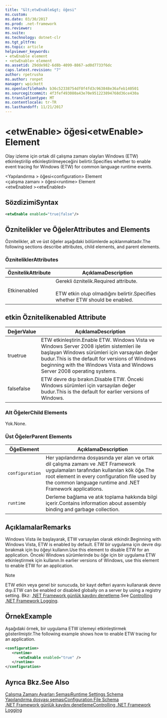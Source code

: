 ```yaml
---
title: "&lt;etwEnable&gt; öğesi"
ms.custom: 
ms.date: 03/30/2017
ms.prod: .net-framework
ms.reviewer: 
ms.suite: 
ms.technology: dotnet-clr
ms.tgt_pltfrm: 
ms.topic: article
helpviewer_keywords:
- etwEnable element
- <etwEnable> element
ms.assetid: 29dde982-6d8b-4099-8867-ad0d7733f6dc
caps.latest.revision: "7"
author: rpetrusha
ms.author: ronpet
manager: wpickett
ms.openlocfilehash: b36c52338754df0f4fd3c963848e36afeb140501
ms.sourcegitcommit: 4f3fef493080a43e70e951223894768d36ce430a
ms.translationtype: MT
ms.contentlocale: tr-TR
ms.lasthandoff: 11/21/2017
---
```

# <a name="ltetwenablegt-element"></a><span data-ttu-id="1bb49-102">&lt;etwEnable&gt; öğesi</span><span class="sxs-lookup"><span data-stu-id="1bb49-102">&lt;etwEnable&gt; Element</span></span>
<span data-ttu-id="1bb49-103">Olay izleme için ortak dil çalışma zamanı olayları Windows (ETW) etkinleştirilip etkinleştirilmeyeceğini belirtir.</span><span class="sxs-lookup"><span data-stu-id="1bb49-103">Specifies whether to enable event tracing for Windows (ETW) for common language runtime events.</span></span>  
  
 <span data-ttu-id="1bb49-104">\<Yapılandırma > öğesi</span><span class="sxs-lookup"><span data-stu-id="1bb49-104">\<configuration> Element</span></span>  
<span data-ttu-id="1bb49-105">\<çalışma zamanı > öğesi</span><span class="sxs-lookup"><span data-stu-id="1bb49-105">\<runtime> Element</span></span>  
<span data-ttu-id="1bb49-106">\<etwEnabled ></span><span class="sxs-lookup"><span data-stu-id="1bb49-106">\<etwEnabled></span></span>  
  
## <a name="syntax"></a><span data-ttu-id="1bb49-107">Sözdizimi</span><span class="sxs-lookup"><span data-stu-id="1bb49-107">Syntax</span></span>  
  
```xml  
<etwEnable enabled="true|false"/>  
```  
  
## <a name="attributes-and-elements"></a><span data-ttu-id="1bb49-108">Öznitelikler ve Öğeler</span><span class="sxs-lookup"><span data-stu-id="1bb49-108">Attributes and Elements</span></span>  
 <span data-ttu-id="1bb49-109">Öznitelikler, alt ve üst öğeler aşağıdaki bölümlerde açıklanmaktadır.</span><span class="sxs-lookup"><span data-stu-id="1bb49-109">The following sections describe attributes, child elements, and parent elements.</span></span>  
  
### <a name="attributes"></a><span data-ttu-id="1bb49-110">Öznitelikler</span><span class="sxs-lookup"><span data-stu-id="1bb49-110">Attributes</span></span>  
  
|<span data-ttu-id="1bb49-111">Öznitelik</span><span class="sxs-lookup"><span data-stu-id="1bb49-111">Attribute</span></span>|<span data-ttu-id="1bb49-112">Açıklama</span><span class="sxs-lookup"><span data-stu-id="1bb49-112">Description</span></span>|  
|---------------|-----------------|  
|<span data-ttu-id="1bb49-113">Etkin</span><span class="sxs-lookup"><span data-stu-id="1bb49-113">enabled</span></span>|<span data-ttu-id="1bb49-114">Gerekli öznitelik.</span><span class="sxs-lookup"><span data-stu-id="1bb49-114">Required attribute.</span></span><br /><br /> <span data-ttu-id="1bb49-115">ETW etkin olup olmadığını belirtir.</span><span class="sxs-lookup"><span data-stu-id="1bb49-115">Specifies whether ETW should be enabled.</span></span>|  
  
## <a name="enabled-attribute"></a><span data-ttu-id="1bb49-116">etkin Öznitelik</span><span class="sxs-lookup"><span data-stu-id="1bb49-116">enabled Attribute</span></span>  
  
|<span data-ttu-id="1bb49-117">Değer</span><span class="sxs-lookup"><span data-stu-id="1bb49-117">Value</span></span>|<span data-ttu-id="1bb49-118">Açıklama</span><span class="sxs-lookup"><span data-stu-id="1bb49-118">Description</span></span>|  
|-----------|-----------------|  
|<span data-ttu-id="1bb49-119">true</span><span class="sxs-lookup"><span data-stu-id="1bb49-119">true</span></span>|<span data-ttu-id="1bb49-120">ETW etkinleştirin.</span><span class="sxs-lookup"><span data-stu-id="1bb49-120">Enable ETW.</span></span> <span data-ttu-id="1bb49-121">Windows Vista ve Windows Server 2008 işletim sistemleri ile başlayan Windows sürümleri için varsayılan değer budur.</span><span class="sxs-lookup"><span data-stu-id="1bb49-121">This is the default for versions of Windows beginning with the Windows Vista and Windows Server 2008 operating systems.</span></span>|  
|<span data-ttu-id="1bb49-122">false</span><span class="sxs-lookup"><span data-stu-id="1bb49-122">false</span></span>|<span data-ttu-id="1bb49-123">ETW devre dışı bırakın.</span><span class="sxs-lookup"><span data-stu-id="1bb49-123">Disable ETW.</span></span> <span data-ttu-id="1bb49-124">Önceki Windows sürümleri için varsayılan değer budur.</span><span class="sxs-lookup"><span data-stu-id="1bb49-124">This is the default for earlier versions of Windows.</span></span>|  
  
### <a name="child-elements"></a><span data-ttu-id="1bb49-125">Alt Öğeler</span><span class="sxs-lookup"><span data-stu-id="1bb49-125">Child Elements</span></span>  
 <span data-ttu-id="1bb49-126">Yok.</span><span class="sxs-lookup"><span data-stu-id="1bb49-126">None.</span></span>  
  
### <a name="parent-elements"></a><span data-ttu-id="1bb49-127">Üst Öğeler</span><span class="sxs-lookup"><span data-stu-id="1bb49-127">Parent Elements</span></span>  
  
|<span data-ttu-id="1bb49-128">Öğe</span><span class="sxs-lookup"><span data-stu-id="1bb49-128">Element</span></span>|<span data-ttu-id="1bb49-129">Açıklama</span><span class="sxs-lookup"><span data-stu-id="1bb49-129">Description</span></span>|  
|-------------|-----------------|  
|`configuration`|<span data-ttu-id="1bb49-130">Her yapılandırma dosyasında yer alan ve ortak dil çalışma zamanı ve .NET Framework uygulamaları tarafından kullanılan kök öğe.</span><span class="sxs-lookup"><span data-stu-id="1bb49-130">The root element in every configuration file used by the common language runtime and .NET Framework applications.</span></span>|  
|`runtime`|<span data-ttu-id="1bb49-131">Derleme bağlama ve atık toplama hakkında bilgi içerir.</span><span class="sxs-lookup"><span data-stu-id="1bb49-131">Contains information about assembly binding and garbage collection.</span></span>|  
  
## <a name="remarks"></a><span data-ttu-id="1bb49-132">Açıklamalar</span><span class="sxs-lookup"><span data-stu-id="1bb49-132">Remarks</span></span>  
 <span data-ttu-id="1bb49-133">Windows Vista ile başlayarak, ETW varsayılan olarak etkindir.</span><span class="sxs-lookup"><span data-stu-id="1bb49-133">Beginning with Windows Vista, ETW is enabled by default.</span></span> <span data-ttu-id="1bb49-134">ETW bir uygulama için devre dışı bırakmak için bu öğeyi kullanın.</span><span class="sxs-lookup"><span data-stu-id="1bb49-134">Use this element to disable ETW for an application.</span></span> <span data-ttu-id="1bb49-135">Önceki Windows sürümlerinde bu öğe için bir uygulama ETW etkinleştirmek için kullanın.</span><span class="sxs-lookup"><span data-stu-id="1bb49-135">In earlier versions of Windows, use this element to enable ETW for an application.</span></span>  
  
> [!NOTE]
>  <span data-ttu-id="1bb49-136">ETW etkin veya genel bir sunucuda, bir kayıt defteri ayarını kullanarak devre dışı.</span><span class="sxs-lookup"><span data-stu-id="1bb49-136">ETW can be enabled or disabled globally on a server by using a registry setting.</span></span> <span data-ttu-id="1bb49-137">Bkz: [.NET Framework günlük kaydını denetleme](../../../../../docs/framework/performance/controlling-logging.md).</span><span class="sxs-lookup"><span data-stu-id="1bb49-137">See [Controlling .NET Framework Logging](../../../../../docs/framework/performance/controlling-logging.md).</span></span>  
  
## <a name="example"></a><span data-ttu-id="1bb49-138">Örnek</span><span class="sxs-lookup"><span data-stu-id="1bb49-138">Example</span></span>  
 <span data-ttu-id="1bb49-139">Aşağıdaki örnek, bir uygulama ETW izlemeyi etkinleştirmek gösterilmiştir.</span><span class="sxs-lookup"><span data-stu-id="1bb49-139">The following example shows how to enable ETW tracing for an application.</span></span>  
  
```xml  
<configuration>  
   <runtime>  
      <etwEnable enabled="true" />  
   </runtime>  
</configuration>  
```  
  
## <a name="see-also"></a><span data-ttu-id="1bb49-140">Ayrıca Bkz.</span><span class="sxs-lookup"><span data-stu-id="1bb49-140">See Also</span></span>  
 [<span data-ttu-id="1bb49-141">Çalışma Zamanı Ayarları Şeması</span><span class="sxs-lookup"><span data-stu-id="1bb49-141">Runtime Settings Schema</span></span>](../../../../../docs/framework/configure-apps/file-schema/runtime/index.md)  
 [<span data-ttu-id="1bb49-142">Yapılandırma dosyası şeması</span><span class="sxs-lookup"><span data-stu-id="1bb49-142">Configuration File Schema</span></span>](../../../../../docs/framework/configure-apps/file-schema/index.md)  
 [<span data-ttu-id="1bb49-143">.NET Framework günlük kaydını denetleme</span><span class="sxs-lookup"><span data-stu-id="1bb49-143">Controlling .NET Framework Logging</span></span>](../../../../../docs/framework/performance/controlling-logging.md)
